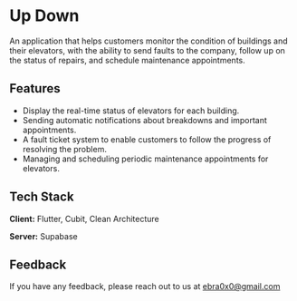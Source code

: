 
# Up Down

An application that helps customers monitor the condition of buildings and their elevators, with the ability to send faults to the company, follow up on the status of repairs, and schedule maintenance appointments.


## Features

- Display the real-time status of elevators for each building.
- Sending automatic notifications about breakdowns and important appointments.
- A fault ticket system to enable customers to follow the progress of resolving the problem.
- Managing and scheduling periodic maintenance appointments for elevators.


## Tech Stack

**Client:** Flutter, Cubit, Clean Architecture

**Server:** Supabase


## Feedback

If you have any feedback, please reach out to us at ebra0x0@gmail.com

